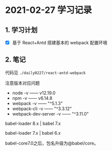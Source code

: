 # 2021-02-27 学习记录

## 1. 学习计划

- [x] 基于 React+Antd 搭建基本的 webpack 配置环境

## 2. 笔记

代码见 `./daily0227/react-antd-webpack`

注意版本对应问题

- node -v  —— v12.19.0
- npm -v  —— v6.14.8
- webpack -v —— "^5.1.3"
- webpack-cli -v —— "^3.3.12"
- webpack-dev-server -v —— "^3.11.0"

babel-loader 8.x | babel 7.x

babel-loader 7.x | babel 6.x

babel-core7.0之后，包名升级为@babel/core。